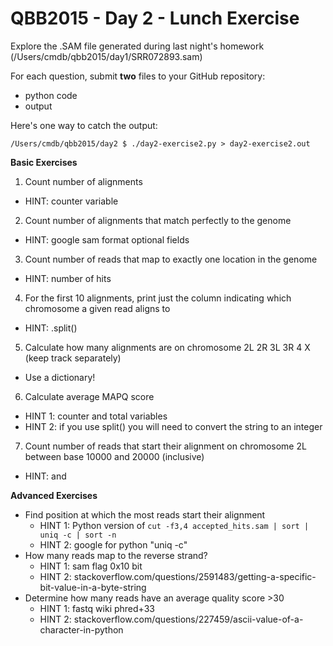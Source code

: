 QBB2015 - Day 2 - Lunch Exercise
================================

Explore the .SAM file generated during last night's homework (/Users/cmdb/qbb2015/day1/SRR072893.sam)

For each question, submit **two** files to your GitHub repository:

- python code
- output

Here's one way to catch the output:

```shell
/Users/cmdb/qbb2015/day2 $ ./day2-exercise2.py > day2-exercise2.out 
```

**Basic Exercises**

1. Count number of alignments
  - HINT: counter variable
2. Count number of alignments that match perfectly to the genome
  - HINT: google sam format optional fields
3. Count number of reads that map to exactly one location in the genome
  - HINT: number of hits
4. For the first 10 alignments, print just the column indicating which chromosome a given read aligns to
  - HINT: .split()
5. Calculate how many alignments are on chromosome 2L 2R 3L 3R 4 X (keep track separately)
  - Use a dictionary!
6. Calculate average MAPQ score
  - HINT 1: counter and total variables
  - HINT 2: if you use split() you will need to convert the string to an integer
7. Count number of reads that start their alignment on chromosome 2L between base 10000 and 20000 (inclusive)
  - HINT: and

**Advanced Exercises**

- Find position at which the most reads start their alignment
  - HINT 1: Python version of `cut -f3,4 accepted_hits.sam | sort | uniq -c | sort -n`
  - HINT 2: google for python "uniq -c"
- How many reads map to the reverse strand?
  - HINT 1: sam flag 0x10 bit
  - HINT 2: stackoverflow.com/questions/2591483/getting-a-specific-bit-value-in-a-byte-string
- Determine how many reads have an average quality score >30
  - HINT 1: fastq wiki phred+33
  - HINT 2: stackoverflow.com/questions/227459/ascii-value-of-a-character-in-python
